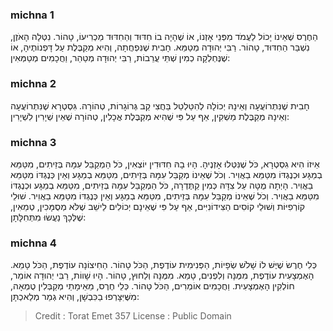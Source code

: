 
### michna 1
הַחֶרֶס שֶׁאֵינוֹ יָכוֹל לַעֲמֹד מִפְּנֵי אָזְנוֹ, אוֹ שֶׁהָיָה בוֹ חִדּוּד וְהַחִדּוּד מַכְרִיעוֹ, טָהוֹר. נִטְּלָה הָאֹזֶן, נִשְׁבַּר הַחִדּוּד, טָהוֹר. רַבִּי יְהוּדָה מְטַמֵּא. חָבִית שֶׁנִּפְחֲתָה, וְהִיא מְקַבֶּלֶת עַל דָּפְנוֹתֶיהָ, אוֹ שֶׁנֶּחְלְקָה כְמִין שְׁתֵּי עֲרֵבוֹת, רַבִּי יְהוּדָה מְטַהֵר, וַחֲכָמִים מְטַמְּאִין: 

### michna 2
חָבִית שֶׁנִּתְרוֹעֲעָה וְאֵינָהּ יְכוֹלָה לְהִטַּלְטֵל בַּחֲצִי קַב גְּרוֹגָרוֹת, טְהוֹרָה. גִּסְטְרָא שֶׁנִּתְרוֹעֲעָה וְאֵינָהּ מְקַבֶּלֶת מַשְׁקִין, אַף עַל פִּי שֶׁהִיא מְקַבֶּלֶת אֳכָלִין, טְהוֹרָה שֶׁאֵין שְׁיָרִין לִשְׁיָרִין: 

### michna 3
אֵיזוֹ הִיא גִסְטְרָא, כֹּל שֶׁנִּטְּלוּ אָזְנֶיהָ. הָיוּ בָהּ חִדּוּדִין יוֹצְאִין, כֹּל הַמְקַבֵּל עִמָּהּ בְּזֵיתִים, מִטַּמֵּא בְמַגָּע וּכְנֶגְדּוֹ מִטַּמֵּא בַאֲוִיר. וְכֹל שֶׁאֵינוֹ מְקַבֵּל עִמָּהּ בְּזֵיתִים, מִטַּמֵּא בְמַגָּע וְאֵין כְּנֶגְדּוֹ מִטַּמֵּא בַאֲוִיר. הָיְתָה מֻטָּה עַל צִדָּהּ כְּמִין קַתֶּדְרָה, כֹּל הַמְקַבֵּל עִמָּהּ בְּזֵיתִים, מִטַּמֵּא בְמַגָּע וּכְנֶגְדּוֹ מִטַּמֵּא בַאֲוִיר. וְכֹל שֶׁאֵינוֹ מְקַבֵּל עִמָּהּ בְּזֵיתִים, מִטַּמֵּא בְמַגָּע וְאֵין כְּנֶגְדּוֹ מִטַּמֵּא בַאֲוִיר. שׁוּלֵי קוֹרְפִיּוֹת וְשׁוּלֵי קוֹסִים הַצִּידוֹנִיִּים, אַף עַל פִּי שֶׁאֵינָם יְכוֹלִים לֵישֵׁב שֶׁלֹּא מְסֻמָּכִין, טְמֵאִין, שֶׁלְּכָךְ נַעֲשׂוּ מִתְּחִלָּתָן: 

### michna 4
כְּלִי חֶרֶשׂ שֶׁיֶּשׁ לוֹ שָׁלֹשׁ שְׂפָיוֹת, הַפְּנִימִית עוֹדֶפֶת, הַכֹּל טָהוֹר. הַחִיצוֹנָה עוֹדֶפֶת, הַכֹּל טָמֵא. הָאֶמְצָעִית עוֹדֶפֶת, מִמֶּנָּה וְלִפְנִים, טָמֵא. מִמֶּנָּה וְלַחוּץ, טָהוֹר. הָיוּ שָׁווֹת, רַבִּי יְהוּדָה אוֹמֵר, חוֹלְקִין הָאֶמְצָעִית. וַחֲכָמִים אוֹמְרִים, הַכֹּל טָהוֹר. כְּלֵי חֶרֶס, מֵאֵימָתַי מְקַבְּלִין טֻמְאָה, מִשֶּׁיִּצָּרְפוּ בַכִּבְשָׁן, וְהִיא גְמַר מְלַאכְתָּן: 

>Credit : Torat Emet 357
>License : Public Domain 